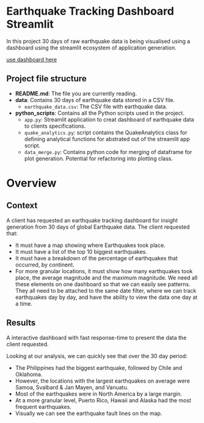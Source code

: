 # Earthquake Tracking Dashboard Streamlit

In this project 30 days of raw earthquake data is being visualised using a dashboard using the streamlit ecosystem of application generation.


[use dashboard here](https://hpcurtis-earthquake-dashboard-python-scriptsapp-5mt9wm.streamlit.app/)

## Project file structure

- **README.md**: The file you are currently reading.
- **data**: Contains 30 days of earthquake data stored in a CSV file.
  - `earthquake_data.csv`: The CSV file with earthquake data.
- **python_scripts**: Contains all the Python scripts used in the project.
  - `app.py`: Streamlit application to creat dashboard of earthquake data to clients specifications.
  - `quake_analytics.py`: script contains the QuakeAnalytics class for defining analytical functions for abstrated out of the streamlit app script.
  - `data_merge.py`: Contains python code for merging of dataframe for plot generation. Potential for refactoring into plotting class. 

# Overview

## Context
A client has requested an earthquake tracking dashboard for insight generation from 30 days of global Earthquake data. The client requested that:

- It must have a map showing where Earthquakes took place.
- It must have a list of the top 10 biggest earthquakes.
- It must have a breakdown of the percentage of earthquakes that occurred, by continent.
- For more granular locations, it must show how many earthquakes took place, the average magnitude and the maximum magnitude.
We need all these elements on one dashboard so that we can easily see patterns. They all need to be attached to the same date filter, where we can track earthquakes day by day, and have the ability to view the data one day at a time.

## Results

A interactive dashboard with fast response-time to present the data the client requested.

Looking at our analysis, we can quickly see that over the 30 day period:

- The Philippines had the biggest earthquake, followed by Chile and Oklahoma.
- However, the locations with the largest earthquakes on average were Samoa, Svalbard & Jan Mayen, and Vanuatu.
- Most of the earthquakes were in North America by a large margin.
- At a more granular level, Puerto Rico, Hawaii and Alaska had the most frequent earthquakes.
- Visually we can see the earthquake fault lines on the map.
